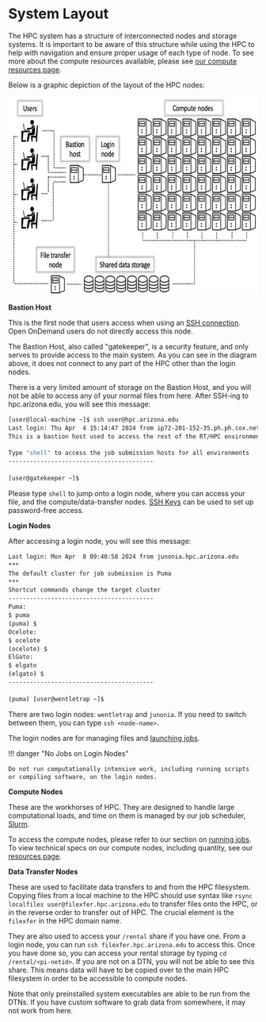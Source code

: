 # System Layout

The HPC system has a structure of interconnected nodes and storage systems. It is important to be aware of this structure while using the HPC to help with navigation and ensure proper usage of each type of node. To see more about the compute resources available, please see [our compute resources page](../../resources/compute_resources/). 

Below is a graphic depiction of the layout of the HPC nodes:

<center><img src="images/nodes.png" style="height: 400px;"></center>

**Bastion Host**

This is the first node that users access when using an [SSH connection](../system_access/#command-line-access). Open OnDemand users do not directly access this node. 

The Bastion Host, also called "gatekeeper", is a security feature, and only serves to provide access to the main system. As you can see in the diagram above, it does not connect to any part of the HPC other than the login nodes. 

There is a very limited amount of storage on the Bastion Host, and you will not be able to access any of your normal files from here. After SSH-ing to hpc.arizona.edu, you will see this message:

```bash
[user@local-machine ~]$ ssh user@hpc.arizona.edu
Last login: Thu Apr  4 15:14:47 2024 from ip72-201-152-35.ph.ph.cox.net
This is a bastion host used to access the rest of the RT/HPC environment.

Type "shell" to access the job submission hosts for all environments
-----------------------------------------

[user@gatekeeper ~]$
```

Please type ```shell``` to jump onto a login node, where you can access your file, and the compute/data-transfer nodes. [SSH Keys](../system_access/#ssh-keys) can be used to set up password-free access.

**Login Nodes**

After accessing a login node, you will see this message:

```bash
Last login: Mon Apr  8 09:40:58 2024 from junonia.hpc.arizona.edu
***
The default cluster for job submission is Puma
***
Shortcut commands change the target cluster
-----------------------------------------
Puma:
$ puma
(puma) $
Ocelote:
$ ocelote
(ocelote) $
ElGato:
$ elgato
(elgato) $
-----------------------------------------

(puma) [user@wentletrap ~]$
```

There are two login nodes: ```wentletrap``` and ```junonia```. If you need to switch between them, you can type ```ssh <node-name>```. 

The login nodes are for managing files and [launching jobs](../../running_jobs/overview/). 

!!! danger "No Jobs on Login Nodes"

	Do not run computationally intensive work, including running scripts or compiling software, on the login nodes. 

**Compute Nodes**

These are the workhorses of HPC. They are designed to handle large computational loads, and time on them is managed by our job scheduler, [Slurm](https://slurm.schedmd.com/documentation.html). 

To access the compute nodes, please refer to our section on [running jobs](../../running_jobs/overview/). To view technical specs on our compute nodes, including quantity, see our [resources page](../../resources/compute_resources/).

**Data Transfer Nodes**

These are used to facilitate data transfers to and from the HPC filesystem. Copying files from a local machine to the HPC should use syntax like ```rsync localfiles user@filexfer.hpc.arizona.edu``` to transfer files onto the HPC, or in the reverse order to transfer out of HPC. The crucial element is the ```filexfer``` in the HPC domain name. 

They are also used to access your ```/rental``` share if you have one. From a login node, you can run ```ssh filexfer.hpc.arizona.edu``` to access this. Once you have done so, you can access your rental storage by typing ```cd /rental/<pi-netid>```. If you are not on a DTN, you will not be able to see this share. This means data will have to be copied over to the main HPC filesystem in order to be accessible to compute nodes. 

Note that only preinstalled system executables are able to be run from the DTNs. If you have custom software to grab data from somewhere, it may not work from here.





